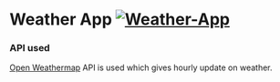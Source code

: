 # Weather App [![Weather-App](https://img.shields.io/badge/Weather-Finder-blue.svg)](https://andruraj.github.io/Text-Generator/)

### API used

[Open Weathermap](https://api.openweathermap.org/) API is used which gives hourly update on weather.
